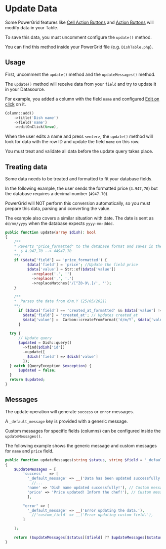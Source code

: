 # Update Data

Some PowerGrid features like [Cell Action Buttons](https://livewire-powergrid-doc.docsforge.com/main/cell-action-buttons/) and [Action Buttons](https://livewire-powergrid-doc.docsforge.com/main/row-action-buttons/) will modify data in your Table.

To save this data, you must uncomment configure the `update()` method. 

You can find this method inside your PowerGrid file (e.g. `DishTable.php`).

## Usage

First, uncomment the `update()` method and the `updateMessages()` method.

The `update()` method will receive data from your `field` and try to update it in your Datasource.

For example, you added a column with the field `name` and configured [Edit on click](https://livewire-powergrid-doc.docsforge.com/main/cell-action-buttons/#editonclickbool-iseditable) on it.

```php
Column::add()
    ->title('Dish name')
    ->field('name')
    ->editOnClick(true),
```

When the user edits a name and press `<enter>`, the `update()` method will look for data with the row ID and update the field `name` on this row.

You must treat and validate all data before the update query takes place.

## Treating data

Some data needs to be treated and formatted to fit your database fields.

In the following example, the user sends the formatted price (`4.947,70`) but the database requires a decimal number (`4947.70`).

PowerGrid will NOT perform this conversion automatically, so you must prepare this data, parsing and converting the value.

The example also covers a similar situation with date. The date is sent as `dd/mm/yyyy` when the database expects `yyyy-mm-dddd`.

```php
public function update(array $dish): bool
{
    /**
    * Reverts "price_formatted" to the database format and saves in the 'price' field.
    *  $ 4.947,70 --> 44947.70
    **/
    if ($data['field'] == 'price_formatted') {
          $data['field'] = 'price'; //Update the field price
          $data['value'] = Str::of($data['value'])
            ->replace('.', '')
            ->replace(',', '.')
            ->replaceMatches('/[^Z0-9\.]/', '');
    }

    /**
    *  Parses the date from d/m.Y (25/05/2021) 
    **/
      if ($data['field'] == 'created_at_formatted' && $data['value'] != '') {
        $data['field'] = 'created_at'; // Updates created_at
        $data['value'] =  Carbon::createFromFormat('d/m/Y', $data['value']);
      }
      
  try {
      // Update query
      $updated = Dish::query()
        ->find($dish['id'])
        ->update([
          $dish['field'] => $dish['value']
        ]);
  } catch (QueryException $exception) {
      $updated = false;
  }
  return $updated;
}
```

## Messages

The update operation will generate `success` or `error` messages.

A `_default_message` key is provided with a generic message.

Custom messages for specific fields (columns) can be configured inside the `updateMessages()`.

The following example shows the generic message and custom messages for `name` and `price` field.

```php
public function updateMessages(string $status, string $field = '_default_message'): string
{
    $updateMessages = [
        'success'   => [
          '_default_message' => __('Data has been updated successfully!'),
            //...
          'name' => 'Dish name updated successfully!'), // Custom message for name field
          'price' => 'Price updated! Inform the chef!'), // Custom message for price field
          ],

        "error" => [
          '_default_message' => __('Error updating the data.'),
            //'custom_field' => __('Error updating custom field.'),
        ]

    ];

    return ($updateMessages[$status][$field] ?? $updateMessages[$status]['_default_message']);
}
```
